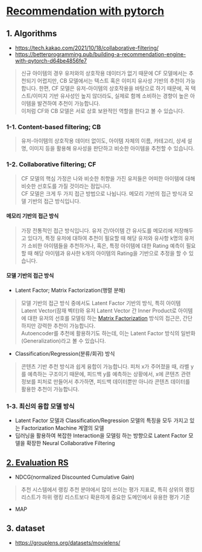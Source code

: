 # [Recommendation with pytorch](https://pytorch.org/tutorials/intermediate/torchrec_tutorial.html)

## 1. Algorithms
- https://tech.kakao.com/2021/10/18/collaborative-filtering/
- https://betterprogramming.pub/building-a-recommendation-engine-with-pytorch-d64be4856fe7
> 신규 아이템의 경우 유저와의 상호작용 데이터가 없기 때문에 CF 모델에서는 추천되기 어렵지만, CB 모델에서는 텍스트 혹은 이미지 유사성 기반의 추천이 가능합니다. 한편, CF 모델은 유저-아이템의 상호작용을 바탕으로 하기 때문에, 꼭 텍스트/이미지 기반 유사성인 높지 않더라도, 실제로 함께 소비하는 경향이 높은 아이템을 발견하여 추천이 가능합니다.   
> 이처럼 CF와 CB 모델은 서로 상호 보완적인 역할을 한다고 볼 수 있습니다.

### 1-1. Content-based filtering; CB
> 유저-아이템의 상호작용 데이터 없이도, 아이템 자체의 이름, 카테고리, 상세 설명, 이미지 등을 활용해 유사성을 판단하고 비슷한 아이템을 추천할 수 있습니다.  

### 1-2. Collaborative filtering; CF
> CF 모델의 핵심 가정은 나와 비슷한 취향을 가진 유저들은 어떠한 아이템에 대해 비슷한 선호도를 가질 것이라는 점입니다.    
> CF 모델은 크게 두 가지 접근 방법으로 나뉩니다. 메모리 기반의 접근 방식과 모델 기반의 접근 방식입니다.  
#### 메모리 기반의 접근 방식
> 가장 전통적인 접근 방식입니다. 유저 간/아이템 간 유사도를 메모리에 저장해두고 있다가, 특정 유저에 대하여 추천이 필요할 때 해당 유저와 유사항 k명의 유저가 소비한 아이템들을 추천하거나, 혹은, 특정 아이템에 대한 Rating 예측이 필요할 때 해당 아이템과 유사한 k개의 아이템의 Rating을 기반으로 추정을 할 수 있습니다.  
  
#### 모델 기반의 접근 방식
- Latent Factor; Matrix Factorization(행렬 분해)
> 모델 기반의 접근 방식 중에서도 Latent Factor 기반의 방식, 특히 아이템 Latent Vector(잠재 벡터)와 유저 Latent Vector 간 Inner Product로 아이템에 대한 유저의 선호를 모델링 하는 [Matrix Factorization](https://towardsdatascience.com/paper-summary-matrix-factorization-techniques-for-recommender-systems-82d1a7ace74) 방식의 접근은, 간단하지만 강력한 추천이 가능합니다.   
> Autoencoder를 추천에 활용하기도 하는데, 이는 Latent Factor 방식의 일반화(Generalization)라고 볼 수 있습니다.   
- Classification/Regression(분류/회귀) 방식
> 콘텐츠 기반 추천 방식과 쉽게 융합이 가능합니다. 피처 x가 주어졌을 때, 라벨 y를 예측하는 구조이기 때문에, 피드백 y를 예측하는 상황에서, x에 콘텐츠 관련 정보를 피처로 만들어서 추가하면, 피드백 데이터뿐만 아니라 콘텐츠 데이터를 활용한 추천이 가능합니다.  

### 1-3. 최신의 융합 모델 방식
- Latent Factor 모델과 Classification/Regression 모델의 특징을 모두 가지고 있는 Factorization Machine 계열의 모델  
- 딥러닝을 활용하여 복잡한 Interaction을 모델링 하는 방향으로 Latent Factor 모델을 확장한 Neural Collaborative Filtering


## [2. Evaluation RS](http://fastml.com/evaluating-recommender-systems/)
- NDCG(normalized Discounted Cumulative Gain)  
> 추천 시스템에서 랭킹 추천 분야에서 많이 쓰이는 평가 지표로, 특히 상위의 랭킹 리스트가 하위 랭킹 리스트보다 확욘하게 중요한 도메인에서 유용한 평가 기준  
- MAP

## 3. dataset
- https://grouplens.org/datasets/movielens/



